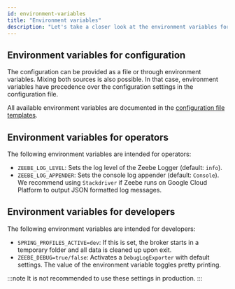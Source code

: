 ```yaml
---
id: environment-variables
title: "Environment variables"
description: "Let's take a closer look at the environment variables for configuration, operators, and developers."
---
```


## Environment variables for configuration

The configuration can be provided as a file or through environment variables. Mixing both sources is also possible. In that case, environment variables have precedence over the configuration settings in the configuration file.

All available environment variables are documented in the [configuration file templates](../configuration/#configuration-file-templates).

## Environment variables for operators

The following environment variables are intended for operators:

- `ZEEBE_LOG_LEVEL`: Sets the log level of the Zeebe Logger (default: `info`).
- `ZEEBE_LOG_APPENDER`: Sets the console log appender (default: `Console`). We recommend using `Stackdriver` if Zeebe runs on Google Cloud Platform to output JSON formatted log messages.

## Environment variables for developers

The following environment variables are intended for developers:

- `SPRING_PROFILES_ACTIVE=dev`: If this is set, the broker starts in a temporary folder and all data is cleaned up upon exit.
- `ZEEBE_DEBUG=true/false`: Activates a `DebugLogExporter` with default settings. The value of the environment variable toggles pretty printing.

:::note
It is not recommended to use these settings in production.
:::
